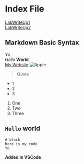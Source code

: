# Index File
[LabWriteUp1](lab-report-week-2.md)
<br>
[LabWriteUp2](lab_report_2-week_4.md)
## Markdown Basic Syntax
Yo
<br>
*Hello*
**World**
<br>
[My Website](https://wchester.github.io/cse15l-lab-reports/)
![Apple](https://www.svgimages.com/svg-image/s4/red-apple-clipart-256x256.png)
> Quote
* 1
* 2
* 3

1. One
2. Two
3. Three

`Hello` world
---
```
# block
here is my code
Yo
```
**Added in VSCode**
